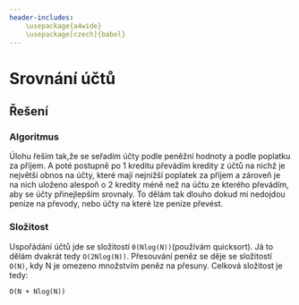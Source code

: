 ```yaml
---
header-includes:
	\usepackage{a4wide}
	\usepackage[czech]{babel}
---
```

# Srovnání účtů
## Řešení
### Algoritmus
Úlohu řeším tak,že se seřadím účty podle peněžní hodnoty a podle poplatku za příjem. A poté postupně po 1 kreditu 
převádím kredity z účtů na nichž je největší obnos na účty, které mají nejnižší poplatek za příjem a zároveň je na nich 
uloženo alespoň o 2 kredity méně než na účtu ze kterého převádím, aby se účty přinejlepším srovnaly. To dělám tak dlouho 
dokud mi nedojdou peníze na převody, nebo účty na které lze peníze převést.

### Složitost
Uspořádání účtů jde se složitostí `0(Nlog(N))`(používám quicksort). Já to dělám dvakrát tedy `O(2Nlog(N))`. Přesouvání 
peněz se děje se složitostí `O(N)`, kdy N je omezeno množstvím peněz na přesuny. Celková složitost je tedy:
```
O(N + Nlog(N))
```
